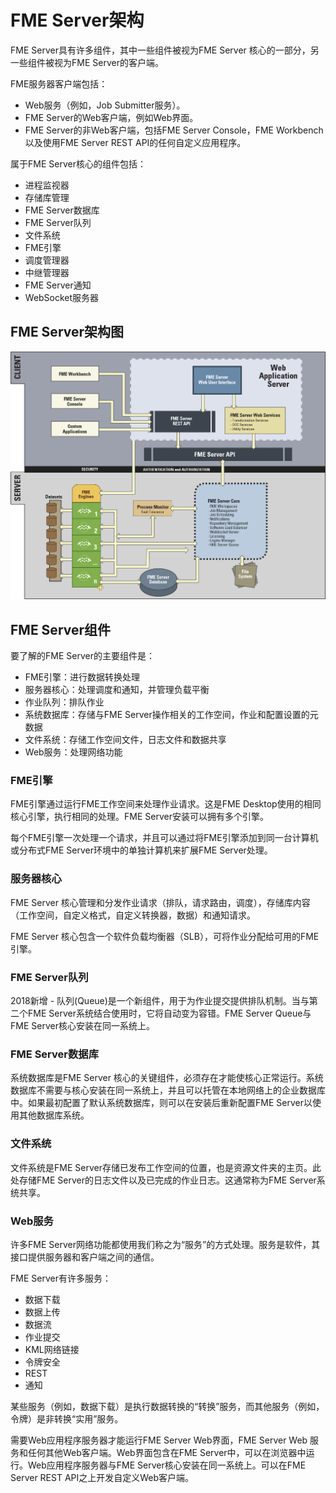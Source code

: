 # FME Server架构

FME Server具有许多组件，其中一些组件被视为FME Server 核心的一部分，另一些组件被视为FME Server的客户端。

FME服务器客户端包括：

* Web服务（例如，Job Submitter服务）。
* FME Server的Web客户端，例如Web界面。
* FME Server的非Web客户端，包括FME Server Console，FME Workbench以及使用FME Server REST API的任何自定义应用程序。

属于FME Server核心的组件包括：

* 进程监视器
* 存储库管理
* FME Server数据库
* FME Server队列
* 文件系统
* FME引擎
* 调度管理器
* 中继管理器
* FME Server通知
* WebSocket服务器

## FME Server架构图

[![](../.gitbook/assets/1.004.serverarchitecturediagram.png)](https://github.com/xuhengxx/FMETraining-1/tree/c60c1e291fd9e762b26517c54e4fd7ea9f748055/ServerAdmin1Installation/Images/1.004.ServerArchitectureDiagram.png)

## FME Server组件

要了解的FME Server的主要组件是：

* FME引擎：进行数据转换处理
* 服务器核心：处理调度和通知，并管理负载平衡
* 作业队列：排队作业
* 系统数据库：存储与FME Server操作相关的工作空间，作业和配置设置的元数据
* 文件系统：存储工作空间文件，日志文件和数据共享
* Web服务：处理网络功能

### FME引擎

FME引擎通过运行FME工作空间来处理作业请求。这是FME Desktop使用的相同核心引擎，执行相同的处理。FME Server安装可以拥有多个引擎。

每个FME引擎一次处理一个请求，并且可以通过将FME引擎添加到同一台计算机或分布式FME Server环境中的单独计算机来扩展FME Server处理。

### 服务器核心

FME Server 核心管理和分发作业请求（排队，请求路由，调度），存储库内容（工作空间，自定义格式，自定义转换器，数据）和通知请求。

FME Server 核心包含一个软件负载均衡器（SLB），可将作业分配给可用的FME引擎。

### FME Server队列

2018新增 - 队列\(Queue\)是一个新组件，用于为作业提交提供排队机制。当与第二个FME Server系统结合使用时，它将自动变为容错。FME Server Queue与FME Server核心安装在同一系统上。

### FME Server数据库

系统数据库是FME Server 核心的关键组件，必须存在才能使核心正常运行。系统数据库不需要与核心安装在同一系统上，并且可以托管在本地网络上的企业数据库中。如果最初配置了默认系统数据库，则可以在安装后重新配置FME Server以使用其他数据库系统。

### 文件系统

文件系统是FME Server存储已发布工作空间的位置，也是资源文件夹的主页。此处存储FME Server的日志文件以及已完成的作业日志。这通常称为FME Server系统共享。

### Web服务

许多FME Server网络功能都使用我们称之为“服务”的方式处理。服务是软件，其接口提供服务器和客户端之间的通信。

FME Server有许多服务：

* 数据下载
* 数据上传
* 数据流
* 作业提交
* KML网络链接
* 令牌安全
* REST
* 通知

某些服务（例如，数据下载）是执行数据转换的“转换”服务，而其他服务（例如，令牌）是非转换“实用”服务。

需要Web应用程序服务器才能运行FME Server Web界面，FME Server Web 服务和任何其他Web客户端。Web界面包含在FME Server中，可以在浏览器中运行。Web应用程序服务器与FME Server核心安装在同一系统上。可以在FME Server REST API之上开发自定义Web客户端。

